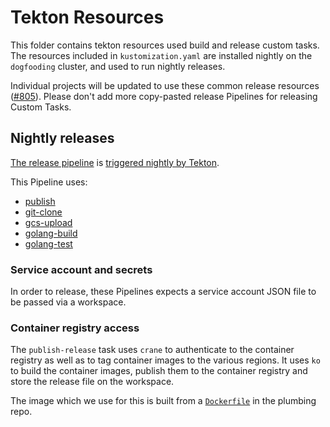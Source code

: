 # Tekton Resources

This folder contains tekton resources used build and release custom tasks.
The resources included in `kustomization.yaml` are installed nightly on the `dogfooding`
cluster, and used to run nightly releases.

Individual projects will be updated to use these common release resources
([#805](https://github.com/tektoncd/experimental/issues/805)). Please don't
add more copy-pasted release Pipelines for releasing Custom Tasks.

## Nightly releases

[The release pipeline](release-pipeline.yaml) is
[triggered nightly by Tekton](https://github.com/tektoncd/plumbing/tree/main/tekton/resources/nightly-release).

This Pipeline uses:

- [publish](publish.yaml)
- [git-clone](https://hub.tekton.dev/tekton/task/git-clone)
- [gcs-upload](https://hub.tekton.dev/tekton/task/gcs-upload) 
- [golang-build](https://hub.tekton.dev/tekton/task/golang-build)
- [golang-test](https://hub.tekton.dev/tekton/task/golang-test)

### Service account and secrets

In order to release, these Pipelines expects a service account JSON file to be 
passed via a workspace.

### Container registry access

The `publish-release` task uses `crane` to authenticate to the container registry as well
as to tag container images to the various regions. It uses `ko` to build the container
images, publish them to the container registry and store the release file on the workspace.

The image which we use for this is built from a [`Dockerfile`](https://github.com/tektoncd/plumbing/blob/main/tekton/images/ko/Dockerfile)
in the plumbing repo.

